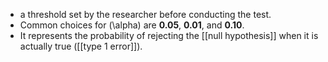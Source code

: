 - a threshold set by the researcher before conducting the test.
- Common choices for \(\alpha\) are **0.05**, **0.01**, and **0.10**.
- It represents the probability of rejecting the [[null hypothesis]] when it is actually true ([[type 1 error]]).